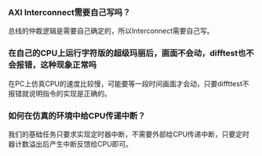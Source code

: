 ### AXI Interconnect需要自己写吗？

总线的仲裁逻辑是需要自己确定的，所以Interconnect需要自己写。

### 在自己的CPU上运行字符版的超级玛丽后，画面不会动，difftest也不会报错，这种现象正常吗

在PC上仿真CPU的速度比较慢，可能要等一段时间画面才会动，只要diffttest不报错就说明指令的实现是正确的。

### 如何在仿真的环境中给CPU传递中断？

我们的基础任务只要求实现定时器中断，不需要外部给CPU传递中断，只要定时器计数溢出后产生中断反馈给CPU即可。
